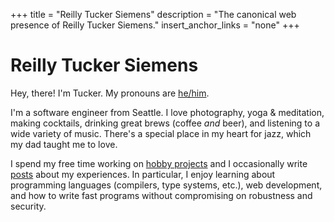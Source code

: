 +++
title = "Reilly Tucker Siemens"
description = "The canonical web presence of Reilly Tucker Siemens."
insert_anchor_links = "none"
+++
<h1>Reilly Tucker Siemens</h1>

Hey, there! I'm Tucker. My pronouns are [he/him].

I'm a software engineer from Seattle. I love photography, yoga &amp;
meditation, making cocktails, drinking great brews (coffee _and_ beer), and
listening to a wide variety of music. There's a special place in my heart for
jazz, which my dad taught me to love.

I spend my free time working on [hobby projects] and I occasionally write
[posts] about my experiences. In particular, I enjoy learning about programming
languages (compilers, type systems, etc.), web development, and how to write
fast programs without compromising on robustness and security.

[he/him]: https://pronoun.is/he
[hobby projects]: https://github.com/reillysiemens
[posts]: /posts
